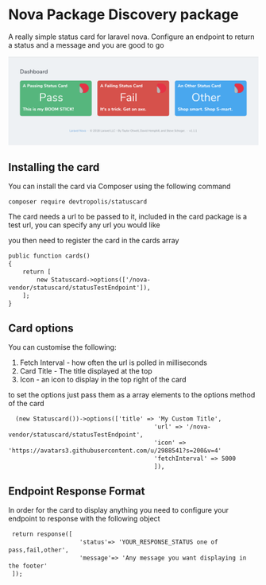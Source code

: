 # Nova Package Discovery package

A really simple status card for laravel nova. Configure an endpoint to return a status and a message and you are good to go

![](documentation/card_options.png)


 ## Installing the card
 
 
 You can install the card via Composer using the following command
 
 
    composer require devtropolis/statuscard    
 
 
The card needs a url to be passed to it, included in the card package is a test url, you can specify any url you would like


you then need to register the card in the cards array

    public function cards()
    {
        return [
            new Statuscard->options(['/nova-vendor/statuscard/statusTestEndpoint']),
        ];
    }




## Card options

You can customise the following:

 1. Fetch Interval - how often the url is polled in milliseconds  
 2. Card Title - The title displayed at the top  
 3. Icon - an icon to display in the top right of the card

 
 
 to set the options just pass them as a array elements to the options method of the card
     
      (new Statuscard())->options(['title' => 'My Custom Title',
                                             'url' => '/nova-vendor/statuscard/statusTestEndpoint',
                                             'icon' => 'https://avatars3.githubusercontent.com/u/2988541?s=200&v=4'
                                             'fetchInterval' => 5000 
                                             ]),
     

## Endpoint Response Format

In order for the card to display anything you need to configure your endpoint to response with the following object

     return response([
                        'status'=> 'YOUR_RESPONSE_STATUS one of pass,fail,other',
                        'message'=> 'Any message you want displaying in the footer'
     ]);
